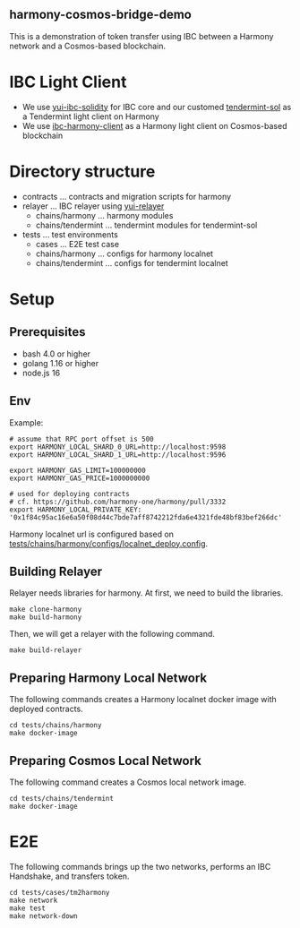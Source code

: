 harmony-cosmos-bridge-demo
---

This is a demonstration of token transfer using IBC between a Harmony network and a Cosmos-based blockchain.

# IBC Light Client

- We use [yui-ibc-solidity](https://github.com/hyperledger-labs/yui-ibc-solidity) for IBC core and our customed [tendermint-sol](https://github.com/datachainlab/tendermint-sol/tree/use-ibc-sol-hmy) as a Tendermint light client on Harmony
- We use [ibc-harmony-client](https://github.com/datachainlab/ibc-harmony-client) as a Harmony light client on Cosmos-based blockchain


# Directory structure
- contracts ... contracts and migration scripts for harmony
- relayer ... IBC relayer using [yui-relayer](https://github.com/mapdev33/yui-relayer)
    - chains/harmony ... harmony modules
    - chains/tendermint ... tendermint modules for tendermint-sol
- tests ... test environments
    - cases ... E2E test case
    - chains/harmony ... configs for harmony localnet
    - chains/tendermint ... configs for tendermint localnet


# Setup

## Prerequisites

- bash 4.0 or higher
- golang 1.16 or higher
- node.js 16

## Env

Example:

```
# assume that RPC port offset is 500
export HARMONY_LOCAL_SHARD_0_URL=http://localhost:9598
export HARMONY_LOCAL_SHARD_1_URL=http://localhost:9596

export HARMONY_GAS_LIMIT=100000000
export HARMONY_GAS_PRICE=1000000000

# used for deploying contracts
# cf. https://github.com/harmony-one/harmony/pull/3332
export HARMONY_LOCAL_PRIVATE_KEY: '0x1f84c95ac16e6a50f08d44c7bde7aff8742212fda6e4321fde48bf83bef266dc'
```

Harmony localnet url is configured based on [tests/chains/harmony/configs/localnet_deploy.config](tests/chains/harmony/docker/configs/localnet_deploy.config).


## Building Relayer

Relayer needs libraries for harmony.
At first, we need to build the libraries.

```
make clone-harmony
make build-harmony
```

Then, we will get a relayer with the following command.

```
make build-relayer
```

## Preparing Harmony Local Network

The following commands creates a Harmony localnet docker image with deployed contracts.

```
cd tests/chains/harmony
make docker-image
```

## Preparing Cosmos Local Network

The following command creates a Cosmos local network image.

```
cd tests/chains/tendermint
make docker-image
```

# E2E

The following commands brings up the two networks, performs an IBC Handshake, and transfers token.

```
cd tests/cases/tm2harmony
make network
make test
make network-down
```
